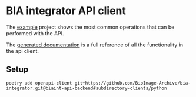 # BIA integrator API client

The [example](bia_integrator_api/example/) project shows the most common operations that can be performed with the API.

The [generated documentation](bia_integrator_api_README.md) is a full reference of all the functionality in the api client.

## Setup

`poetry add openapi-client git+https://github.com/BioImage-Archive/bia-integrator.git@biaint-api-backend#subdirectory=clients/python`

